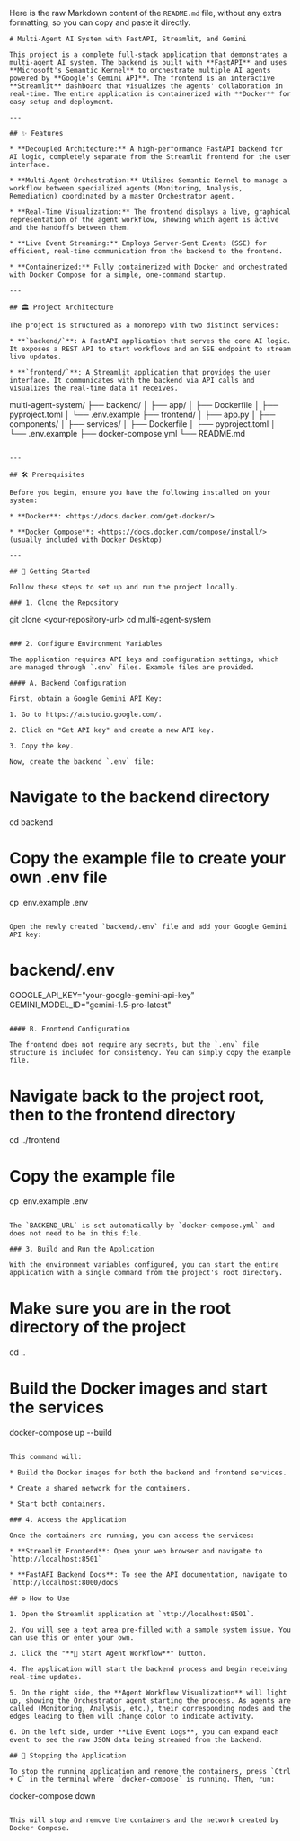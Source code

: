 Here is the raw Markdown content of the `README.md` file, without any extra formatting, so you can copy and paste it directly.

```
# Multi-Agent AI System with FastAPI, Streamlit, and Gemini

This project is a complete full-stack application that demonstrates a multi-agent AI system. The backend is built with **FastAPI** and uses **Microsoft's Semantic Kernel** to orchestrate multiple AI agents powered by **Google's Gemini API**. The frontend is an interactive **Streamlit** dashboard that visualizes the agents' collaboration in real-time. The entire application is containerized with **Docker** for easy setup and deployment.

---

## ✨ Features

* **Decoupled Architecture:** A high-performance FastAPI backend for AI logic, completely separate from the Streamlit frontend for the user interface.

* **Multi-Agent Orchestration:** Utilizes Semantic Kernel to manage a workflow between specialized agents (Monitoring, Analysis, Remediation) coordinated by a master Orchestrator agent.

* **Real-Time Visualization:** The frontend displays a live, graphical representation of the agent workflow, showing which agent is active and the handoffs between them.

* **Live Event Streaming:** Employs Server-Sent Events (SSE) for efficient, real-time communication from the backend to the frontend.

* **Containerized:** Fully containerized with Docker and orchestrated with Docker Compose for a simple, one-command startup.

---

## 🏛️ Project Architecture

The project is structured as a monorepo with two distinct services:

* **`backend/`**: A FastAPI application that serves the core AI logic. It exposes a REST API to start workflows and an SSE endpoint to stream live updates.

* **`frontend/`**: A Streamlit application that provides the user interface. It communicates with the backend via API calls and visualizes the real-time data it receives.

```

multi-agent-system/
├── backend/
│   ├── app/
│   ├── Dockerfile
│   ├── pyproject.toml
│   └── .env.example
├── frontend/
│   ├── app.py
│   ├── components/
│   ├── services/
│   ├── Dockerfile
│   ├── pyproject.toml
│   └── .env.example
├── docker-compose.yml
└── README.md

```

---

## 🛠️ Prerequisites

Before you begin, ensure you have the following installed on your system:

* **Docker**: <https://docs.docker.com/get-docker/>

* **Docker Compose**: <https://docs.docker.com/compose/install/> (usually included with Docker Desktop)

---

## 🚀 Getting Started

Follow these steps to set up and run the project locally.

### 1. Clone the Repository

```

git clone \<your-repository-url\>
cd multi-agent-system

```

### 2. Configure Environment Variables

The application requires API keys and configuration settings, which are managed through `.env` files. Example files are provided.

#### A. Backend Configuration

First, obtain a Google Gemini API Key:

1. Go to https://aistudio.google.com/.

2. Click on "Get API key" and create a new API key.

3. Copy the key.

Now, create the backend `.env` file:

```

# Navigate to the backend directory

cd backend

# Copy the example file to create your own .env file

cp .env.example .env

```

Open the newly created `backend/.env` file and add your Google Gemini API key:

```

# backend/.env

GOOGLE\_API\_KEY="your-google-gemini-api-key"
GEMINI\_MODEL\_ID="gemini-1.5-pro-latest"

```

#### B. Frontend Configuration

The frontend does not require any secrets, but the `.env` file structure is included for consistency. You can simply copy the example file.

```

# Navigate back to the project root, then to the frontend directory

cd ../frontend

# Copy the example file

cp .env.example .env

```

The `BACKEND_URL` is set automatically by `docker-compose.yml` and does not need to be in this file.

### 3. Build and Run the Application

With the environment variables configured, you can start the entire application with a single command from the project's root directory.

```

# Make sure you are in the root directory of the project

cd ..

# Build the Docker images and start the services

docker-compose up --build

```

This command will:

* Build the Docker images for both the backend and frontend services.

* Create a shared network for the containers.

* Start both containers.

### 4. Access the Application

Once the containers are running, you can access the services:

* **Streamlit Frontend**: Open your web browser and navigate to `http://localhost:8501`

* **FastAPI Backend Docs**: To see the API documentation, navigate to `http://localhost:8000/docs`

## ⚙️ How to Use

1. Open the Streamlit application at `http://localhost:8501`.

2. You will see a text area pre-filled with a sample system issue. You can use this or enter your own.

3. Click the "**🚀 Start Agent Workflow**" button.

4. The application will start the backend process and begin receiving real-time updates.

5. On the right side, the **Agent Workflow Visualization** will light up, showing the Orchestrator agent starting the process. As agents are called (Monitoring, Analysis, etc.), their corresponding nodes and the edges leading to them will change color to indicate activity.

6. On the left side, under **Live Event Logs**, you can expand each event to see the raw JSON data being streamed from the backend.

## 🛑 Stopping the Application

To stop the running application and remove the containers, press `Ctrl + C` in the terminal where `docker-compose` is running. Then, run:

```

docker-compose down

```

This will stop and remove the containers and the network created by Docker Compose.
```